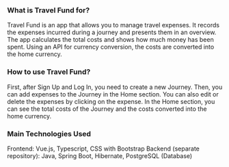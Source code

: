 ### What is Travel Fund for?
Travel Fund is an app that allows you to manage travel expenses. 
It records the expenses incurred during a journey and presents them in an overview. 
The app calculates the total costs and shows how much money has been spent. 
Using an API for currency conversion, the costs are converted into the home currency.

### How to use Travel Fund?
First, after Sign Up and Log In, you need to create a new Journey.
Then, you can add expenses to the Journey in the Home section.
You can also edit or delete the expenses by clicking on the expense.
In the Home section, you can see the total costs of the Journey and the costs converted into the home currency.

### Main Technologies Used
Frontend: Vue.js, Typescript, CSS with Bootstrap
Backend (separate repository): Java, Spring Boot, Hibernate, PostgreSQL (Database) 

